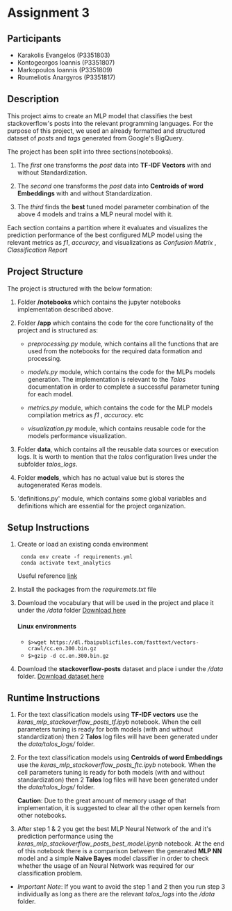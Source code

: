 # Assignment 3

## Participants
 - Karakolis Evangelos (P3351803)
 - Kontogeorgos Ioannis (P3351807)
 - Markopoulos Ioannis (P3351809)
 - Roumeliotis Anargyros (P3351817)

## Description
This project aims to create an MLP model that classifies the best stackoverflow's posts into the relevant programming languages. For the purpose of this project, we used an already formatted and structured dataset of *posts* and *tags* generated from Google's BigQuery.

The project has been split into three sections(notebooks).
    
   1. The *first* one transforms the *post* data into **TF-IDF Vectors** with and without Standardization. 
   
   2. The *second* one transforms the *post* data into **Centroids of word Embeddings** with and without Standardization. 
   
   3. The *third* finds the **best** tuned model parameter combination of the above 4 models and trains a MLP neural model with it.
   
   Each section contains a partition where it evaluates and visualizes the prediction performance of the best configured MLP model using the relevant metrics as *f1*, *accuracy*,  and visualizations as *Confusion Matrix* , *Classification Report*

## Project Structure

The project is structured with the below formation:
 
 1. Folder **/notebooks** which contains the jupyter notebooks implementation described above. 
 
 2. Folder **/app** which contains the code for the core functionality of the project and is structured as: 
    
       - *preprocessing.py* module, which contains all the functions that are used from the notebooks for the required data formation and processing.
       
       - *models.py* module, which contains the code for the MLPs models generation. The implementation is relevant to the *Talos* documentation in order to complete a successful parameter tuning for each model.
       
       - *metrics.py* module, which contains the code for the MLP models compilation metrics as *f1* , *accuracy*. etc
       
       - *visualization.py* module, which contains reusable code for the models performance visualization.
       
 3. Folder **data**, which contains all the reusable data sources or execution logs. It is worth to mention that the *talos* configuration lives under the subfolder *talos_logs*.
 
 4. Folder **models**, which has no actual value but is stores the autogenerated Keras models. 
 
 5. 'definitions.py' module, which contains some global variables and definitions which are essential for the project organization.
 
## Setup Instructions

   1. Create or load an existing conda environment
       ```
        conda env create -f requirements.yml
        conda activate text_analytics
       ```
        
        Useful reference [link](https://kapeli.com/cheat_sheets/Conda.docset/Contents/Resources/Documents/index)
   2. Install the packages from the *requiremets.txt* file
   3. Download the vocabulary that will be used in the project and place it under the */data* folder [Download here](https://dl.fbaipublicfiles.com/fasttext/vectors-crawl/cc.en.300.bin.gz)
        
        #### Linux environments
        * `$>wget https://dl.fbaipublicfiles.com/fasttext/vectors-crawl/cc.en.300.bin.gz`
        * `$>gzip -d cc.en.300.bin.gz`
   4. Download the **stackoverflow-posts** dataset and place i under the */data* folder. [Download dataset here](https://storage.googleapis.com/tensorflow-workshop-examples/stack-overflow-data.csv)
 
## Runtime Instructions

   1. For the text classification models using **TF-IDF vectors** use the *keras_mlp_stackoverflow_posts_tf.ipyb* notebook. When the cell parameters tuning is ready for both models (with and without standardization) then 2 **Talos** log files will have been generated under the *data/talos_logs/* folder.
   
   2. For the text classification models using **Centroids of word Embeddings** use the *keras_mlp_stackoverflow_posts_ftc.ipyb* notebook. When the cell parameters tuning is ready for both models (with and without standardization) then 2 **Talos** log files will have been generated under the *data/talos_logs/* folder.
    
        **Caution**: Due to the great amount of memory usage of that implementation,
         it is suggested to clear all the other open kernels from other notebooks.
   
   3. After step 1 & 2 you get the best MLP Neural Network of the and it's prediction performance using the *keras_mlp_stackoverflow_posts_best_model.ipynb* notebook. At the end of this notebook there is a comparison between the generated **MLP NN** model and a simple **Naive Bayes** model classifier in order to check whether the usage of an Neural Network was required for our classification problem.
   
   * *Important Note*: If you want to avoid the step 1 and 2 then you run step 3 individually as long as there are the relevant *talos_logs* into the */data* folder. 